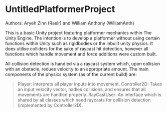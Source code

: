 # UntitledPlatformerProject

Authors: Aryeh Zinn (Raelr) and William Anthony (WilliamAnth)

This is a basic Unity project featuring platformer mechanics within The Unity Engine. The intention is to develop a platformer without using certain functions within Unity such as rigidbodies or the inbuilt unity physics. It does utilise colliders for the sake of raycast hit detection, however all functions which handle movement and force additions were custom built.

All collision detection is handled via a raycast system which, upon collision with an obstacle, redues velocity to an appropriate amount. The main components of the physics system (as of the current build) are:

> Player: Interprets all player inputs into movement.
> Controller2D: Takes an input velocity vector, hadles collisions, and ensures that all movements are handled properly. 
> RayCastUser: An interface which is shared by all classes which need raycasts for collision detection (implemented by Controller2D).

